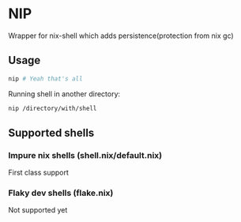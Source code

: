# NIP

Wrapper for nix-shell which adds persistence(protection from nix gc)

## Usage

```bash
nip # Yeah that's all
```

Running shell in another directory:

```bash
nip /directory/with/shell
```

## Supported shells

### Impure nix shells (shell.nix/default.nix)

First class support

### Flaky dev shells (flake.nix)

Not supported yet
